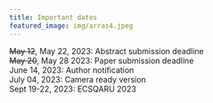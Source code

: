 ```yaml
---
title: Important dates
featured_image: img/arras4.jpeg
---
```


~~May 12~~, May 22, 2023:       	Abstract submission deadline  
~~May 20~~, May 28 2023:       	Paper submission deadline  
June 14, 2023:      	Author notification  
July 04, 2023:		Camera ready version  
Sept 19-22, 2023:  	ECSQARU 2023  



